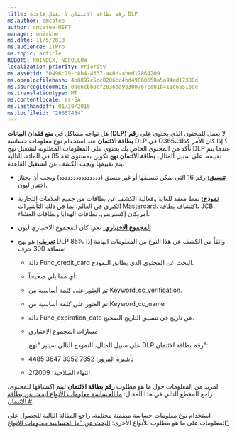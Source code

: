 ```yaml
---
title: رقم بطاقة الائتمان لا تعمل قاعدة DLP
ms.author: cmcatee
author: cmcatee-MSFT
manager: mnirkhe
ms.date: 11/5/2018
ms.audience: ITPro
ms.topic: article
ROBOTS: NOINDEX, NOFOLLOW
localization_priority: Priority
ms.assetid: 30496c79-c8b4-4337-a46d-abed12864209
ms.openlocfilehash: 4b8897c5cc8286bc4bd49860658a5a94ad17380d
ms.sourcegitcommit: 0ae6cbb8cf2836da98300767ed81b411d6551bee
ms.translationtype: MT
ms.contentlocale: ar-SA
ms.lasthandoff: 01/30/2019
ms.locfileid: "29657454"
---
```

هل تواجه مشاكل في **منع فقدان البيانات (DLP)** لا يعمل للمحتوى الذي يحتوي على **رقم بطاقة الائتمان** عند استخدام نوع معلومات حساسة DLP في O365؟ إذا كان الأمر كذلك، تأكد من المحتوى الخاص بك يحتوي على المعلومات المطلوبة لتشغيل نهج DLP عندما يتم تقييمه. على سبيل المثال، **بطاقة الائتمان نهج** تكوين بمستوى ثقة 85 في المائة، التالية يتم تقييمها ويجب الكشف عن لتشغيل القاعدة: 
  
- **[تنسيق:](https://docs.microsoft.com/office365/securitycompliance/what-the-sensitive-information-types-look-for#format-19)** رقم 16 التي يمكن تنسيقها أو غير منسق (ددددددددددددددد) ويجب أن يجتاز اختبار ليون. 
    
- **[نموذج:](https://docs.microsoft.com/office365/securitycompliance/what-the-sensitive-information-types-look-for#pattern-19)** نمط معقد للغاية وفعالية الكشف عن بطاقات من جميع العلامات التجارية الكبرى في العالم، بما في ذلك التأشيرات Mastercard، اكتشاف بطاقة، JCB، أمريكان إكسبريس، بطاقات الهدايا وبطاقات العشاء. 
    
- **[المجموع الاختباري:](https://docs.microsoft.com/office365/securitycompliance/what-the-sensitive-information-types-look-for#checksum-19)** نعم، كان المجموع الاختباري ليون 
    
- **[تعريف:](https://docs.microsoft.com/office365/securitycompliance/what-the-sensitive-information-types-look-for#definition-19)** هو نهج DLP 85% واثقاً من الكشف عن هذا النوع من المعلومات الهامة إذا مسافة 300 حرف: 
    
  - دالة Func_credit_card البحث عن المحتوى الذي يطابق النموذج.
    
  - أي مما يلي صحيحاً: 
    
  - تم العثور على كلمة أساسية من Keyword_cc_verification.
    
  - تم العثور على كلمة أساسية من Keyword_cc_name
    
  - دالة Func_expiration_date عن تاريخ في تنسيق التاريخ الصحيح.
    
  - مسارات المجموع الاختباري
    
    على سبيل المثال، النموذج التالي سيثير "نهج DLP رقم بطاقة الائتمان":
    
  - تأشيرة المرور: 7352 3952 3647 4485 
    
  - انتهاء الصلاحية: 2/2009
    
لمزيد من المعلومات حول ما هو مطلوب **رقم بطاقة الائتمان** ليتم اكتشافها للمحتوى، راجع المقطع التالي في هذا المقال: [ما الحساسة معلومات الأنواع ابحث عن بطاقة الائتمان #](https://docs.microsoft.com/office365/securitycompliance/what-the-sensitive-information-types-look-for#credit-card-number)
  
استخدام نوع معلومات حساسة مضمنة مختلفة، راجع المقالة التالية للحصول على المعلومات على ما هو مطلوب للأنواع الأخرى: [البحث عن "ما الحساسة معلومات الأنواع"](https://docs.microsoft.com/office365/securitycompliance/what-the-sensitive-information-types-look-for)
  

